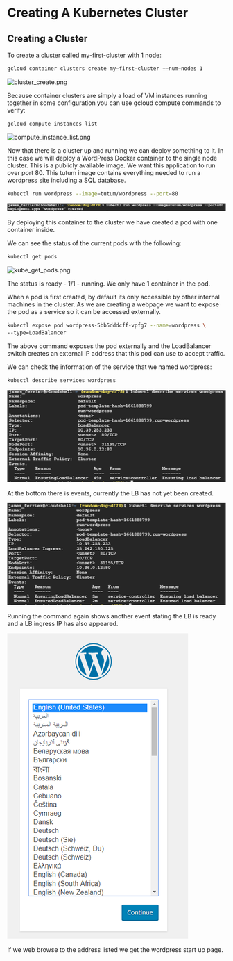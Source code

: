 # Creating A Kubernetes Cluster

## Creating a Cluster

To create a cluster called my-first-cluster with 1 node:

```bash
gcloud container clusters create my−first−cluster −−num−nodes 1
```
![cluster_create.png](attachments/1f74a22a-755f-408e-8db7-d2b6aa933e3e/0a3fc203.png)

Because container clusters are simply a load of VM instances running together in some configuration you can use gcloud compute commands to verify:

```bash
gcloud compute instances list
```
![compute_instance_list.png](attachments/1f74a22a-755f-408e-8db7-d2b6aa933e3e/51f35c53.png)

Now that there is a cluster up and running we can deploy something to it. In this case we will deploy a WordPress Docker container to the single node cluster. This is a publicly available image. We want this application to run over port 80. This tutum image contains everything needed to run a wordpress site including a SQL database.

```bash
kubectl run wordpress --image=tutum/wordpress --port=80
```
![wordpress_container_80.png](attachments/dc755375.png)

By deploying this container to the cluster we have created a pod with one container inside.

We can see the status of the current pods with the following:

```bash
kubectl get pods
```

![kube_get_pods.png](attachments/1f74a22a-755f-408e-8db7-d2b6aa933e3e/6ead86fa.png)


The status is ready  - 1/1 - running. We only have 1 container in the pod.

When a pod is first created, by default its only accessible by other internal machines in the cluster. As we are creating a webpage we want to expose the pod as a service so it can be accessed externally.

```bash
kubectl expose pod wordpress-5bb5dddcff-vpfg7 --name=wordpress \
--type=LoadBalancer
```

The above command exposes the pod externally and the LoadBalancer switch creates an external IP address that this pod can use to accept traffic.

We can check the information of the service that we named wordpress:

```bash
kubectl describe services wordpress
```
![kube_describe_1.png](attachments/c2c4946f.png)

At the bottom there is events, currently the LB has not yet been created.

![kube_describe_2.png](attachments/d99506c6.png)

Running the command again shows another event stating the LB is ready and a LB ingress IP has also appeared. 

![wordpress_up.png](attachments/6ed8d884.png)

If we web browse to the address listed we get the wordpress start up page.



